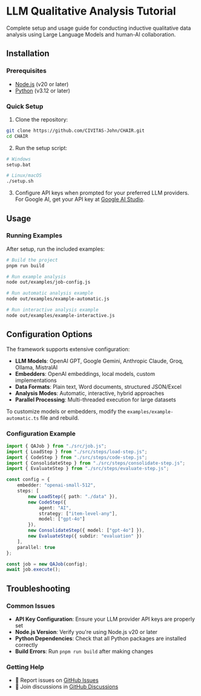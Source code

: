 # LLM Qualitative Analysis Tutorial

Complete setup and usage guide for conducting inductive qualitative data analysis using Large Language Models and human-AI collaboration.

## Installation

### Prerequisites
- [Node.js](https://nodejs.org/en/download) (v20 or later)
- [Python](https://www.python.org/downloads/) (v3.12 or later)

### Quick Setup
1. Clone the repository:
```bash
git clone https://github.com/CIVITAS-John/CHAIR.git
cd CHAIR
```

2. Run the setup script:
```bash
# Windows
setup.bat

# Linux/macOS
./setup.sh
```

3. Configure API keys when prompted for your preferred LLM providers. For Google AI, get your API key at [Google AI Studio](https://aistudio.google.com/app/apikey).

## Usage
### Running Examples
After setup, run the included examples:
```bash
# Build the project
pnpm run build

# Run example analysis
node out/examples/job-config.js

# Run automatic analysis example
node out/examples/example-automatic.js

# Run interactive analysis example  
node out/examples/example-interactive.js
```

## Configuration Options

The framework supports extensive configuration:

- **LLM Models**: OpenAI GPT, Google Gemini, Anthropic Claude, Groq, Ollama, MistralAI
- **Embedders**: OpenAI embeddings, local models, custom implementations
- **Data Formats**: Plain text, Word documents, structured JSON/Excel
- **Analysis Modes**: Automatic, interactive, hybrid approaches
- **Parallel Processing**: Multi-threaded execution for large datasets

To customize models or embedders, modify the `examples/example-automatic.ts` file and rebuild.

### Configuration Example
```typescript
import { QAJob } from "./src/job.js";
import { LoadStep } from "./src/steps/load-step.js";
import { CodeStep } from "./src/steps/code-step.js";
import { ConsolidateStep } from "./src/steps/consolidate-step.js";
import { EvaluateStep } from "./src/steps/evaluate-step.js";

const config = {
    embedder: "openai-small-512",
    steps: [
        new LoadStep({ path: "./data" }),
        new CodeStep({ 
            agent: "AI", 
            strategy: ["item-level-any"], 
            model: ["gpt-4o"] 
        }),
        new ConsolidateStep({ model: ["gpt-4o"] }),
        new EvaluateStep({ subdir: "evaluation" })
    ],
    parallel: true
};

const job = new QAJob(config);
await job.execute();
```

## Troubleshooting

### Common Issues
- **API Key Configuration**: Ensure your LLM provider API keys are properly set
- **Node.js Version**: Verify you're using Node.js v20 or later
- **Python Dependencies**: Check that all Python packages are installed correctly
- **Build Errors**: Run `pnpm run build` after making changes

### Getting Help
- 🐛 Report issues on [GitHub Issues](https://github.com/CIVITAS-John/CHAIR/issues)
- 💬 Join discussions in [GitHub Discussions](https://github.com/CIVITAS-John/CHAIR/discussions)
